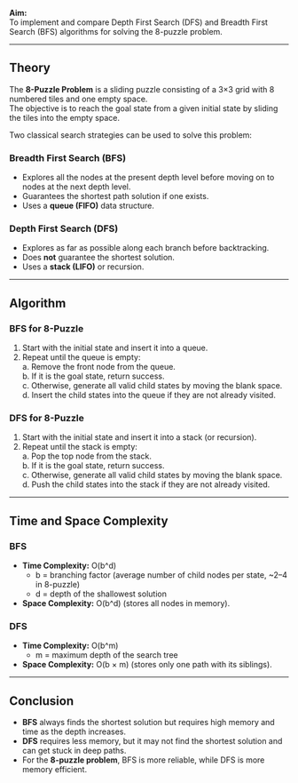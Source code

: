 
**Aim:**  
To implement and compare Depth First Search (DFS) and Breadth First Search (BFS) algorithms for solving the 8-puzzle problem.

---

## Theory  
The **8-Puzzle Problem** is a sliding puzzle consisting of a 3×3 grid with 8 numbered tiles and one empty space.  
The objective is to reach the goal state from a given initial state by sliding the tiles into the empty space.

Two classical search strategies can be used to solve this problem:

### Breadth First Search (BFS)  
- Explores all the nodes at the present depth level before moving on to nodes at the next depth level.  
- Guarantees the shortest path solution if one exists.  
- Uses a **queue (FIFO)** data structure.  

### Depth First Search (DFS)  
- Explores as far as possible along each branch before backtracking.  
- Does **not** guarantee the shortest solution.  
- Uses a **stack (LIFO)** or recursion.  

---

## Algorithm  

### BFS for 8-Puzzle  
1. Start with the initial state and insert it into a queue.  
2. Repeat until the queue is empty:  
   a. Remove the front node from the queue.  
   b. If it is the goal state, return success.  
   c. Otherwise, generate all valid child states by moving the blank space.  
   d. Insert the child states into the queue if they are not already visited.  

### DFS for 8-Puzzle  
1. Start with the initial state and insert it into a stack (or recursion).  
2. Repeat until the stack is empty:  
   a. Pop the top node from the stack.  
   b. If it is the goal state, return success.  
   c. Otherwise, generate all valid child states by moving the blank space.  
   d. Push the child states into the stack if they are not already visited.  

---

## Time and Space Complexity  

### BFS  
- **Time Complexity:** O(b^d)  
  - b = branching factor (average number of child nodes per state, ~2–4 in 8-puzzle)  
  - d = depth of the shallowest solution  
- **Space Complexity:** O(b^d) (stores all nodes in memory).  

### DFS  
- **Time Complexity:** O(b^m)  
  - m = maximum depth of the search tree  
- **Space Complexity:** O(b × m) (stores only one path with its siblings).  

---

## Conclusion  
- **BFS** always finds the shortest solution but requires high memory and time as the depth increases.  
- **DFS** requires less memory, but it may not find the shortest solution and can get stuck in deep paths.  
- For the **8-puzzle problem**, BFS is more reliable, while DFS is more memory efficient.  
